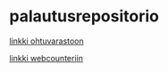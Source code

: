 # palautusrepositorio
[linkki ohtuvarastoon](https://github.com/hanterio/ohtuvarasto.git)

[linkki webcounteriin](https://github.com/hanterio/webcounter.git)
